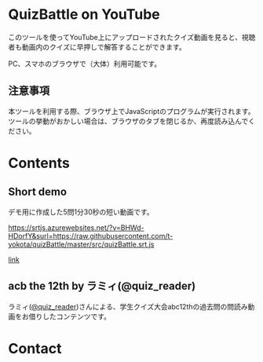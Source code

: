# QuizBattle on YouTube

このツールを使ってYouTube上にアップロードされたクイズ動画を見ると、視聴者も動画内のクイズに早押しで解答することができます。

PC、スマホのブラウザで（大体）利用可能です。

## 注意事項

本ツールを利用する際、ブラウザ上でJavaScriptのプログラムが実行されます。ツールの挙動がおかしい場合は、ブラウザのタブを閉じるか、再度読み込んでください。

# Contents

## Short demo

デモ用に作成した5問1分30秒の短い動画です。

https://srtjs.azurewebsites.net/?v=BHWd-HDorfY&surl=https://raw.githubusercontent.com/t-yokota/quizBattle/master/src/quizBattle.srt.js

[link](https://srtjs.azurewebsites.net/?v=BHWd-HDorfY&surl=https://raw.githubusercontent.com/t-yokota/quizBattle/master/src/quizBattle.srt.js)

## acb the 12th by ラミィ(@quiz_reader)

ラミィ([@quiz_reader](https://twitter.com/quiz_reader?s=20))さんによる、学生クイズ大会abc12thの過去問の問読み動画をお借りしたコンテンツです。

# Contact

